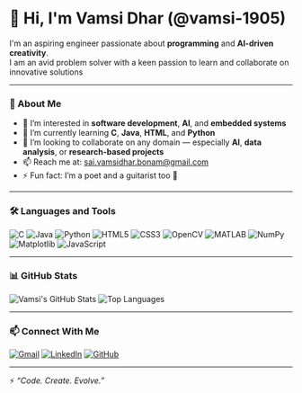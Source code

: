 # 👋 Hi, I'm Vamsi Dhar (@vamsi-1905)

I'm an aspiring engineer passionate about **programming** and **AI-driven creativity**.  
I am an avid problem solver with a keen passion to learn and collaborate on innovative solutions

---

### 🧠 About Me
- 👀 I’m interested in **software development**, **AI**, and **embedded systems**
- 🌱 I’m currently learning **C**, **Java**, **HTML**, and **Python**
- 💞️  I’m looking to collaborate on any domain — especially **AI**, **data analysis**, or **research-based projects**
- 📫 Reach me at: [sai.vamsidhar.bonam@gmail.com](mailto:sai.vamsidhar.bonam@gmail.com)
- ⚡ Fun fact: I’m a poet and a guitarist too 🎵  

---

### 🛠️ Languages and Tools
![C](https://img.shields.io/badge/C-00599C?style=for-the-badge&logo=c&logoColor=white)
![Java](https://img.shields.io/badge/Java-ED8B00?style=for-the-badge&logo=openjdk&logoColor=white)
![Python](https://img.shields.io/badge/Python-3670A0?style=for-the-badge&logo=python&logoColor=ffdd54)
![HTML5](https://img.shields.io/badge/HTML5-E34F26?style=for-the-badge&logo=html5&logoColor=white)
![CSS3](https://img.shields.io/badge/CSS3-1572B6?style=for-the-badge&logo=css3&logoColor=white)
![OpenCV](https://img.shields.io/badge/OpenCV-27338e?style=for-the-badge&logo=opencv&logoColor=white)
![MATLAB](https://img.shields.io/badge/MATLAB-0076A8?style=for-the-badge&logo=Mathworks&logoColor=white)
![NumPy](https://img.shields.io/badge/NumPy-013243?style=for-the-badge&logo=numpy&logoColor=white)
![Matplotlib](https://img.shields.io/badge/Matplotlib-11557c?style=for-the-badge&logo=matplotlib&logoColor=white)
![JavaScript](https://img.shields.io/badge/JavaScript-F7DF1E?style=for-the-badge&logo=javascript&logoColor=black)

---






### 📊 GitHub Stats
![Vamsi's GitHub Stats](https://github-readme-stats.vercel.app/api?username=vamsi-1905&show_icons=true&theme=tokyonight)
![Top Languages](https://github-readme-stats.vercel.app/api/top-langs/?username=vamsi-1905&layout=compact&theme=tokyonight)

---

### 📫 Connect With Me
[![Gmail](https://img.shields.io/badge/Gmail-D14836?style=for-the-badge&logo=gmail&logoColor=white)](mailto:sai.vamsidhar.bonam@gmail.com)
[![LinkedIn](https://img.shields.io/badge/LinkedIn-0077B5?style=for-the-badge&logo=linkedin&logoColor=white)](https://linkedin.com/in/YOUR-LINKEDIN)
[![GitHub](https://img.shields.io/badge/GitHub-000000?style=for-the-badge&logo=github&logoColor=white)](https://github.com/vamsi-1905)

---

⚡ *“Code. Create. Evolve.”*  

<!---
vamsi-1905/vamsi-1905 is a ✨ special ✨ repository because its `README.md` (this file) appears on your GitHub profile.
You can click the Preview link to take a look at your changes.
--->
